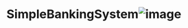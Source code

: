 # SimpleBankingSystem![image](https://github.com/Mohamed-Afzal-Nandolia/SimpleBankingSystem/assets/132329631/b6d911f1-ae82-478f-805d-1550a35cee0f)
